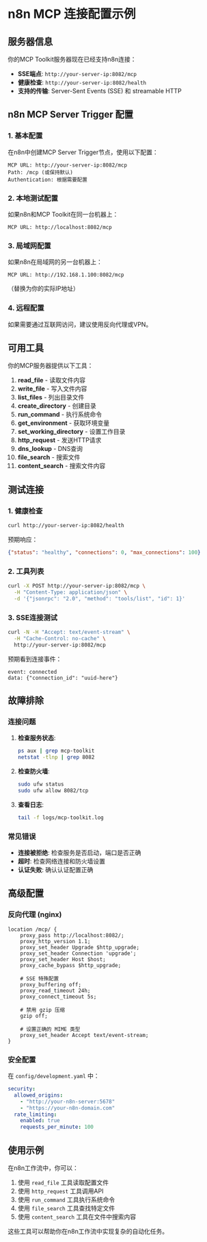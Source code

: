 # n8n MCP 连接配置示例

## 服务器信息

你的MCP Toolkit服务器现在已经支持n8n连接：

- **SSE端点**: `http://your-server-ip:8082/mcp`
- **健康检查**: `http://your-server-ip:8082/health`
- **支持的传输**: Server-Sent Events (SSE) 和 streamable HTTP

## n8n MCP Server Trigger 配置

### 1. 基本配置

在n8n中创建MCP Server Trigger节点，使用以下配置：

```
MCP URL: http://your-server-ip:8082/mcp
Path: /mcp (或保持默认)
Authentication: 根据需要配置
```

### 2. 本地测试配置

如果n8n和MCP Toolkit在同一台机器上：

```
MCP URL: http://localhost:8082/mcp
```

### 3. 局域网配置

如果n8n在局域网的另一台机器上：

```
MCP URL: http://192.168.1.100:8082/mcp
```
（替换为你的实际IP地址）

### 4. 远程配置

如果需要通过互联网访问，建议使用反向代理或VPN。

## 可用工具

你的MCP服务器提供以下工具：

1. **read_file** - 读取文件内容
2. **write_file** - 写入文件内容
3. **list_files** - 列出目录文件
4. **create_directory** - 创建目录
5. **run_command** - 执行系统命令
6. **get_environment** - 获取环境变量
7. **set_working_directory** - 设置工作目录
8. **http_request** - 发送HTTP请求
9. **dns_lookup** - DNS查询
10. **file_search** - 搜索文件
11. **content_search** - 搜索文件内容

## 测试连接

### 1. 健康检查

```bash
curl http://your-server-ip:8082/health
```

预期响应：
```json
{"status": "healthy", "connections": 0, "max_connections": 100}
```

### 2. 工具列表

```bash
curl -X POST http://your-server-ip:8082/mcp \
  -H "Content-Type: application/json" \
  -d '{"jsonrpc": "2.0", "method": "tools/list", "id": 1}'
```

### 3. SSE连接测试

```bash
curl -N -H "Accept: text/event-stream" \
  -H "Cache-Control: no-cache" \
  http://your-server-ip:8082/mcp
```

预期看到连接事件：
```
event: connected
data: {"connection_id": "uuid-here"}
```

## 故障排除

### 连接问题

1. **检查服务状态**:
   ```bash
   ps aux | grep mcp-toolkit
   netstat -tlnp | grep 8082
   ```

2. **检查防火墙**:
   ```bash
   sudo ufw status
   sudo ufw allow 8082/tcp
   ```

3. **查看日志**:
   ```bash
   tail -f logs/mcp-toolkit.log
   ```

### 常见错误

- **连接被拒绝**: 检查服务是否启动，端口是否正确
- **超时**: 检查网络连接和防火墙设置
- **认证失败**: 确认认证配置正确

## 高级配置

### 反向代理 (nginx)

```nginx
location /mcp/ {
    proxy_pass http://localhost:8082/;
    proxy_http_version 1.1;
    proxy_set_header Upgrade $http_upgrade;
    proxy_set_header Connection 'upgrade';
    proxy_set_header Host $host;
    proxy_cache_bypass $http_upgrade;

    # SSE 特殊配置
    proxy_buffering off;
    proxy_read_timeout 24h;
    proxy_connect_timeout 5s;

    # 禁用 gzip 压缩
    gzip off;

    # 设置正确的 MIME 类型
    proxy_set_header Accept text/event-stream;
}
```

### 安全配置

在 `config/development.yaml` 中：

```yaml
security:
  allowed_origins:
    - "http://your-n8n-server:5678"
    - "https://your-n8n-domain.com"
  rate_limiting:
    enabled: true
    requests_per_minute: 100
```

## 使用示例

在n8n工作流中，你可以：

1. 使用 `read_file` 工具读取配置文件
2. 使用 `http_request` 工具调用API
3. 使用 `run_command` 工具执行系统命令
4. 使用 `file_search` 工具查找特定文件
5. 使用 `content_search` 工具在文件中搜索内容

这些工具可以帮助你在n8n工作流中实现复杂的自动化任务。
